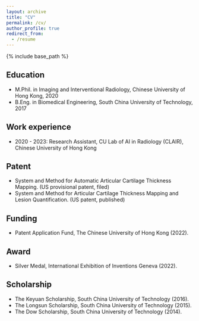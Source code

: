 ```yaml
---
layout: archive
title: "CV"
permalink: /cv/
author_profile: true
redirect_from:
  - /resume
---
```


{% include base_path %}

Education
------
* M.Phil. in Imaging and Interventional Radiology, Chinese University of Hong Kong, 2020
* B.Eng. in Biomedical Engineering, South China University of Technology, 2017


Work experience
------
* 2020 - 2023: Research Assistant, CU Lab of AI in Radiology (CLAIR), Chinese University of Hong Kong


Patent
------
* System and Method for Automatic Articular Cartilage Thickness Mapping. (US provisional patent, filed)
* System and Method for Articular Cartilage Thickness Mapping and Lesion Quantification. (US patent, published)


Funding
------
* Patent Application Fund, The Chinese University of Hong Kong (2022).


Award
------
* Silver Medal, International Exhibition of Inventions Geneva (2022).


Scholarship
------
* The Keyuan Scholarship, South China University of Technology (2016).
* The Longsun Scholarship, South China University of Technology (2015).
* The Dow Scholarship, South China University of Technology (2014).
